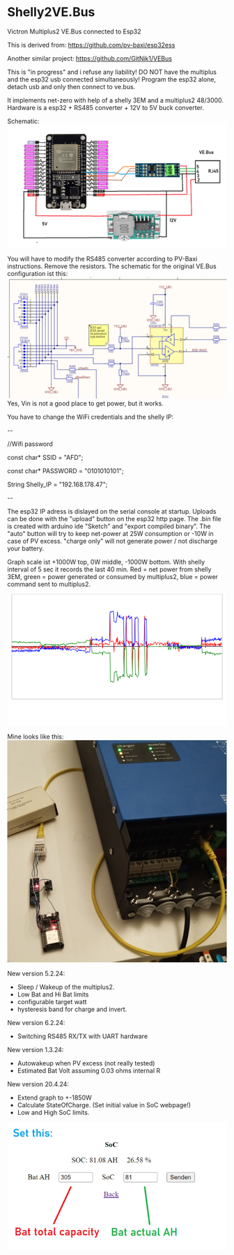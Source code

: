 # Shelly2VE.Bus
Victron Multiplus2 VE.Bus connected to Esp32

This is derived from:
https://github.com/pv-baxi/esp32ess

Another similar project:
https://github.com/GitNik1/VEBus

This is "in progress" and i refuse any liability! DO NOT have the multiplus and the esp32 usb connected simultaneously! Program the esp32 alone, detach usb and only then connect to ve.bus.

It implements net-zero with help of a shelly 3EM and a multiplus2 48/3000. Hardware is a esp32 + RS485 converter + 12V to 5V buck converter.

Schematic:
![ESP32_VEBUS.png](ESP32_VEBUS.png "schematic")

You will have to modify the RS485 converter according to PV-Baxi instructions. Remove the resistors. 
The schematic for the original VE.Bus configuration ist this:
![schematic.jpg](schematic.jpg "schematic")
Yes, Vin is not a good place to get power, but it works.

 You have to change the WiFi credentials and the shelly IP:

--

//Wifi password

const char* SSID = "AFD";

const char* PASSWORD = "0101010101";

String Shelly_IP = "192.168.178.47";

--

The esp32 IP adress is dislayed on the serial console at startup.
Uploads can be done with the "upload" button on the esp32 http page. The .bin file is created with arduino ide "Sketch" and "export compiled binary". The "auto" button will try to keep net-power at 25W consumption or -10W in case of PV excess. "charge only" will not generate power / not discharge your battery.

Graph scale ist +1000W top, 0W middle, -1000W bottom. With shelly interval of 5 sec it records the last 40 min.
Red = net power from shelly 3EM, green = power generated or consumed by multiplus2, blue = power command sent to multiplus2.

![graph.svg](graph.svg "graph")

Mine looks like this:
![IMG_20240121_022232.jpg](IMG_20240121_022232.jpg "gebastel")

New version 5.2.24: 
- Sleep / Wakeup of the multiplus2. 
- Low Bat and Hi Bat limits
- configurable target watt
- hysteresis band for charge and invert.

New version 6.2.24: 
- Switching RS485 RX/TX with UART hardware

New version 1.3.24: 
- Autowakeup when PV excess (not really tested)
- Estimated Bat Volt assuming 0.03 ohms internal R

New version 20.4.24:
- Extend graph to +-1850W
- Calculate StateOfCharge. (Set initial value in SoC webpage!)
- Low and High SoC limits.


![SoC.png](SoC.png "SoC set")
